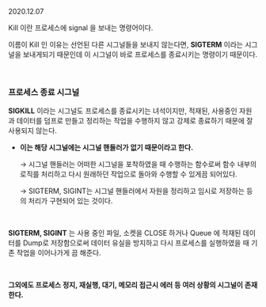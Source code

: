 2020.12.07

Kill 이란 프로세스에 signal 을 보내는 명령어이다.

이름이 Kill 인 이유는 선언된 다른 시그널들을 보내지 않는다면, **SIGTERM** 이라는 시그널을 보내게되기 때문인데 이 시그널이 바로 프로세스를 종료시키는 명령이기 때문이다. 

<br/>

### **프로세스 종료 시그널**

**SIGKILL** 이라는 시그널도 프로세스를 종료시키는 녀석이지만, 적재된, 사용중인 자원과 데이터를 덤프로 만들고 정리하는 작업을 수행하지 않고 강제로 종료하기 때문에 잘 사용되지 않는다.

- **이는 해당 시그널에는 시그널 핸들러가 없기 때문이라고 한다.**

    → 시그널 핸들러는 어떠한 시그널을 포착하였을 때 수행하는 함수로써 함수 내부의 로직를 처리하고 다시 원래하던 작업으로 돌아와 수행할 수 있게끔 되어있다.

    → SIGTERM, SIGINT는 시그널 핸들러에서 자원을 정리하고 임시로 저장하는 등의 처리가 구현되어 있는 것이다.

<br/>

**SIGTERM, SIGINT** 는 사용 중인 파일, 소켓을 CLOSE 하거나 Queue 에 적재된 데이터를 Dump로 저장함으로써 데이터 유실을 방지하고 다시 프로세스를 실행하였을 때 기존 작업을 이어나가게 끔 해준다.

<br/>

**그외에도 프로세스 정지, 재실행, 대기, 메모리 접근시 에러 등 여러 상황의 시그널이 존재한다.**